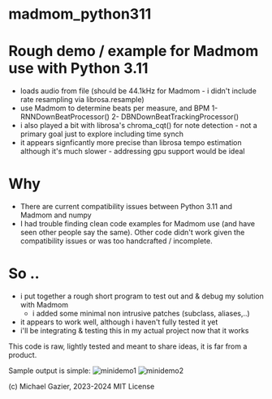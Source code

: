 # madmom_python311

# Rough demo / example for Madmom use with Python 3.11
- loads audio from file (should be 44.1kHz for Madmom - i didn't include rate resampling via librosa.resample)
- use Madmom to determine beats per measure, and BPM
   1- RNNDownBeatProcessor()
   2- DBNDownBeatTrackingProcessor()
- i also played a bit with librosa's chroma_cqt() for note detection - not a primary goal just to explore including time synch
- it appears signficantly more precise than librosa tempo estimation although it's much slower - addressing gpu support would be ideal

# Why
- There are current compatibility issues between Python 3.11 and Madmom and numpy
- I had trouble finding clean code examples for Madmom use (and have seen other people say the same). Other code didn't work given the compatibility issues or was too handcrafted / incomplete.

# So ..
- i put together a rough short program to test out and & debug my solution with Madmom
	- i added some minimal non intrusive patches (subclass, aliases,..)
- it appears to work well, although i haven't fully tested it yet
- i'll be integrating & testing this in my actual project now that it works

This code is raw, lightly tested and meant to share ideas, it is far from a product.

Sample output is simple: 
![minidemo1](https://github.com/mgazier/madmom_python311/madmom_python311_1.jpeg)
![minidemo2](https://github.com/mgazier/madmom_python311/madmom_python311_2.jpeg)


(c) Michael Gazier, 2023-2024 
MIT License

